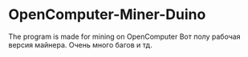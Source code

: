 # OpenComputer-Miner-Duino
The program is made for mining on OpenComputer
Вот полу рабочая версия майнера. Очень много багов и тд.
